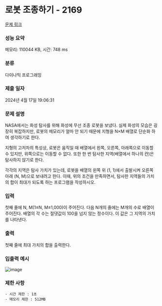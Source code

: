 # 로봇 조종하기 - 2169

[문제 링크](https://www.acmicpc.net/problem/2169)

### 성능 요약

메모리: 110044 KB, 시간: 748 ms

### 분류

다이나믹 프로그래밍

### 제출 일자

2024년 4월 17일 19:06:31

### 문제 설명

<p>NASA에서는 화성 탐사를 위해 화성에 무선 조종 로봇을 보냈다. 실제 화성의 모습은 굉장히 복잡하지만, 로봇의 메모리가 얼마 안 되기 때문에 지형을 N×M 배열로 단순화 하여 생각하기로 한다.</p>

<p>지형의 고저차의 특성상, 로봇은 움직일 때 배열에서 왼쪽, 오른쪽, 아래쪽으로 이동할 수 있지만, 위쪽으로는 이동할 수 없다. 또한 한 번 탐사한 지역(배열에서 하나의 칸)은 탐사하지 않기로 한다.</p>

<p>각각의 지역은 탐사 가치가 있는데, 로봇을 배열의 왼쪽 위 (1, 1)에서 출발시켜 오른쪽 아래 (N, M)으로 보내려고 한다. 이때, 위의 조건을 만족하면서, 탐사한 지역들의 가치의 합이 최대가 되도록 하는 프로그램을 작성하시오.</p>

### 입력

 <p>첫째 줄에 N, M(1≤N, M≤1,000)이 주어진다. 다음 N개의 줄에는 M개의 수로 배열이 주어진다. 배열의 각 수는 절댓값이 100을 넘지 않는 정수이다. 이 값은 그 지역의 가치를 나타낸다.</p>

### 출력

 <p>첫째 줄에 최대 가치의 합을 출력한다.</p>

### 입출력 예시

![image](https://github.com/meanzi3/Programmers/assets/120402129/d633c53d-2aab-4e67-bd24-d405a7713ab3)

### 제한 사항

```
- 시간 제한 : 1초
- 메모리 제한 : 512MB
```
